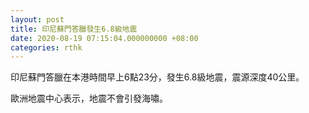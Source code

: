 ```yaml
---
layout: post
title: 印尼蘇門答臘發生6.8級地震
date: 2020-08-19 07:15:04.000000000 +08:00
categories: rthk
---
```


印尼蘇門答臘在本港時間早上6點23分，發生6.8級地震，震源深度40公里。

歐洲地震中心表示，地震不會引發海嘯。
